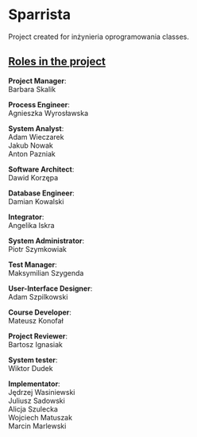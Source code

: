 # Sparrista 

Project created for inżynieria oprogramowania classes.

## [Roles in the project](https://docs.google.com/document/d/1_Me1DV7neLk6Ud_j5XST-bqS6h4B2WAujQYd-JZ2CtU/edit)

<b>Project Manager</b>:<br/>
Barbara Skalik

<b>Process Engineer</b>:<br/>
Agnieszka Wyrosławska

<b>System Analyst</b>:<br/>
Adam Wieczarek <br/>
Jakub Nowak <br/>
Anton Pazniak

<b>Software Architect</b>:<br/>
Dawid Korzępa

<b>Database Engineer</b>:<br/>
Damian Kowalski

<b>Integrator</b>:<br/>
Angelika Iskra

<b>System Administrator</b>:<br/>
Piotr Szymkowiak

<b>Test Manager</b>:<br/>
Maksymilian Szygenda

<b>User-Interface Designer</b>:<br/>
Adam Szpilkowski

<b>Course Developer</b>:<br/>
Mateusz Konofał

<b>Project Reviewer</b>:<br/>
Bartosz Ignasiak

<b>System tester</b>:<br/>
Wiktor Dudek

<b>Implementator</b>:<br/>
Jędrzej Wasiniewski <br/>
Juliusz Sadowski <br/>
Alicja Szulecka <br/>
Wojciech Matuszak <br/>
Marcin Marlewski
